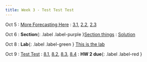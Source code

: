 ```yaml
---
title: Week 3 - Test Test Test
---
```


Oct 5
: [More Forecasting Here](#)
  : [3.1](#), [2.2](#), [2.3](#)

Oct 6
: **Section**{: .label .label-purple }[Section things](#)
  : [Solution](#)

Oct 8
: **Lab**{: .label .label-green } [This is the lab](#)

Oct 9
: [Test Test](#)
  : [8.1](#), [8.2](#), [8.3](#), [8.4](#)
: **HW 2 due**{: .label .label-red }
